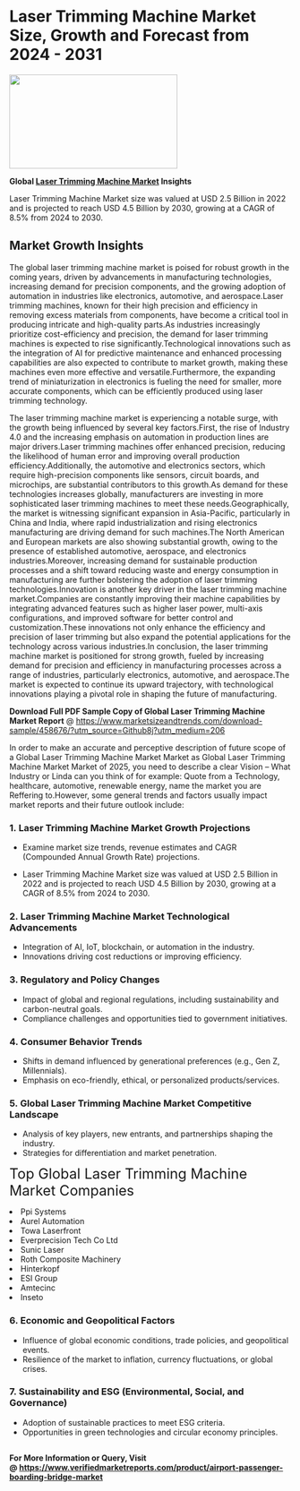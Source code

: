 <H1>Laser Trimming Machine Market Size, Growth and Forecast from 2024 - 2031</H1><img class="aligncenter size-medium wp-image-584254" src="https://thirdeyenews.in/wp-content/uploads/2024/09/Global-Market-Research-300x168.jpeg" alt="" width="300" height="168" /><p><strong>Global&nbsp;<a href="https://www.marketsizeandtrends.com/download-sample/458676/?utm_source=Github8j?utm_medium=206">Laser Trimming Machine Market</a> Insights</strong></p><p>Laser Trimming Machine Market size was valued at USD 2.5 Billion in 2022 and is projected to reach USD 4.5 Billion by 2030, growing at a CAGR of 8.5% from 2024 to 2030.</p><p><h2>Market Growth Insights</h2> <p>The global laser trimming machine market is poised for robust growth in the coming years, driven by advancements in manufacturing technologies, increasing demand for precision components, and the growing adoption of automation in industries like electronics, automotive, and aerospace.Laser trimming machines, known for their high precision and efficiency in removing excess materials from components, have become a critical tool in producing intricate and high-quality parts.As industries increasingly prioritize cost-efficiency and precision, the demand for laser trimming machines is expected to rise significantly.Technological innovations such as the integration of AI for predictive maintenance and enhanced processing capabilities are also expected to contribute to market growth, making these machines even more effective and versatile.Furthermore, the expanding trend of miniaturization in electronics is fueling the need for smaller, more accurate components, which can be efficiently produced using laser trimming technology.</p> <p>The laser trimming machine market is experiencing a notable surge, with the growth being influenced by several key factors.First, the rise of Industry 4.0 and the increasing emphasis on automation in production lines are major drivers.Laser trimming machines offer enhanced precision, reducing the likelihood of human error and improving overall production efficiency.Additionally, the automotive and electronics sectors, which require high-precision components like sensors, circuit boards, and microchips, are substantial contributors to this growth.As demand for these technologies increases globally, manufacturers are investing in more sophisticated laser trimming machines to meet these needs.Geographically, the market is witnessing significant expansion in Asia-Pacific, particularly in China and India, where rapid industrialization and rising electronics manufacturing are driving demand for such machines.The North American and European markets are also showing substantial growth, owing to the presence of established automotive, aerospace, and electronics industries.Moreover, increasing demand for sustainable production processes and a shift toward reducing waste and energy consumption in manufacturing are further bolstering the adoption of laser trimming technologies.Innovation is another key driver in the laser trimming machine market.Companies are constantly improving their machine capabilities by integrating advanced features such as higher laser power, multi-axis configurations, and improved software for better control and customization.These innovations not only enhance the efficiency and precision of laser trimming but also expand the potential applications for the technology across various industries.In conclusion, the laser trimming machine market is positioned for strong growth, fueled by increasing demand for precision and efficiency in manufacturing processes across a range of industries, particularly electronics, automotive, and aerospace.The market is expected to continue its upward trajectory, with technological innovations playing a pivotal role in shaping the future of manufacturing.</p> <p><span class=""><strong>Download Full PDF Sample Copy of Global Laser Trimming Machine Market Report</strong> @ <a href="https://www.marketsizeandtrends.com/download-sample/458676/?utm_source=Github8j?utm_medium=206" target="_blank">https://www.marketsizeandtrends.com/download-sample/458676/?utm_source=Github8j?utm_medium=206</a></span></p><p>In order to make an accurate and perceptive description of future scope of a Global&nbsp;Laser Trimming Machine Market Market as Global&nbsp;Laser Trimming Machine Market Market of 2025, you need to describe a clear Vision &ndash; What Industry or Linda can you think of for example: Quote from a Technology, healthcare, automotive, renewable energy, name the market you are Reffering to.However, some general trends and factors usually impact market reports and their future outlook include:</p><h3>1.&nbsp;<strong>Laser Trimming Machine Market Growth Projections</strong></h3><ul><li>Examine market size trends, revenue estimates and CAGR (Compounded Annual Growth Rate) projections.</li><li><p>Laser Trimming Machine Market size was valued at USD 2.5 Billion in 2022 and is projected to reach USD 4.5 Billion by 2030, growing at a CAGR of 8.5% from 2024 to 2030.</p></li></ul><h3>2.&nbsp;<strong>Laser Trimming Machine Market Technological Advancements</strong></h3><ul><li>Integration of AI, IoT, blockchain, or automation in the industry.</li><li>Innovations driving cost reductions or improving efficiency.</li></ul><h3>3.&nbsp;<strong>Regulatory and Policy Changes</strong></h3><ul><li>Impact of global and regional regulations, including sustainability and carbon-neutral goals.</li><li>Compliance challenges and opportunities tied to government initiatives.</li></ul><h3>4.&nbsp;<strong>Consumer Behavior Trends</strong></h3><ul><li>Shifts in demand influenced by generational preferences (e.g., Gen Z, Millennials).</li><li>Emphasis on eco-friendly, ethical, or personalized products/services.</li></ul><h3>5.&nbsp;<strong>Global Laser Trimming Machine Market Competitive Landscape</strong></h3><ul><li>Analysis of key players, new entrants, and partnerships shaping the industry.</li><li>Strategies for differentiation and market penetration.</li></ul><p data-pm-slice="1 1 []"><span style="color: inherit; font-family: inherit; font-size: 25px;">Top Global Laser Trimming Machine Market Companies</span></p><div class="" data-test-id=""><p><li>Ppi Systems</li><li> Aurel Automation</li><li> Towa Laserfront</li><li> Everprecision Tech Co Ltd</li><li> Sunic Laser</li><li> Roth Composite Machinery</li><li> Hinterkopf</li><li> ESI Group</li><li> Amtecinc</li><li> Inseto</li></p></div><h3>6.&nbsp;<strong>Economic and Geopolitical Factors</strong></h3><ul><li>Influence of global economic conditions, trade policies, and geopolitical events.</li><li>Resilience of the market to inflation, currency fluctuations, or global crises.</li></ul><h3>7.&nbsp;<strong>Sustainability and ESG (Environmental, Social, and Governance)</strong></h3><ul><li>Adoption of sustainable practices to meet ESG criteria.</li><li>Opportunities in green technologies and circular economy principles.</li></ul><h2><strong style="font-size: 14px;">For More Information or Query, Visit @&nbsp;</strong><a style="background-color: #ffffff; font-size: 14px;" href="https://www.marketsizeandtrends.com/report/laser-trimming-machine-market/" target="_blank">https://www.verifiedmarketreports.com/product/airport-passenger-boarding-bridge-market</a></h2>